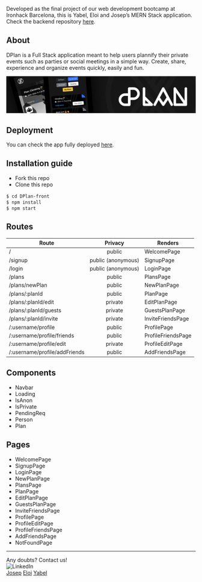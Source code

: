 Developed as the final project of our web development bootcamp at Ironhack Barcelona, this is Yabel, Eloi and Josep’s MERN Stack application. Check the backend repository [here](https://github.com/PmplCode/DPlan-back).

## About

DPlan is a Full Stack application meant to help users plannify their private events such as parties or social meetings in a simple way. 
Create, share, experience and organize events quickly, easily and fun.

![Project banner.](/public/DPlan_Banner.png "Project banner.")

## Deployment

You can check the app fully deployed [here]( https://famous-brioche-240d75.netlify.app).


## Installation guide

- Fork this repo
- Clone this repo

```shell
$ cd DPlan-front
$ npm install
$ npm start
```

## Routes

| Route                          |      Privacy       | Renders            |
| ------------------------------ | :----------------: | ------------------ |
| /                              |     public         | WelcomePage        |
| /signup                        | public (anonymous) | SignupPage         |
| /login                         | public (anonymous) | LoginPage          |
| /plans                         | public             | PlansPage          |
| /plans/newPlan                 | public             | NewPlanPage        |
| /plans/:planId                 | public             | PlanPage           |
| /plans/:planId/edit            | private            | EditPlanPage       |
| /plans/:planId/guests          | private            | GuestsPlanPage     |
| /plans/:planId/invite          | private            | InviteFriendsPage  |
| /:username/profile             | public             | ProfilePage        |
| /:username/profile/friends     | public             | ProfileFriendsPage |
| /:username/profile/edit        | private            | ProfileEditPage    |
| /:username/profile/addFriends  | public             | AddFriendsPage     |


## Components

- Navbar
- Loading
- IsAnon
- IsPrivate
- PendingReq
- Person
- Plan

## Pages

- WelcomePage
- SignupPage
- LoginPage
- NewPlanPage
- PlansPage
- PlanPage
- EditPlanPage
- GuestsPlanPage
- InviteFriendsPage
- ProfilePage
- ProfileEditPage
- ProfileFriendsPage
- AddFriendsPage
- NotFoundPage

---

Any doubts? Contact us!
<br>
<img width="20px" src="https://simpleicons.now.sh/linkedin/495f7e" alt="LinkedIn" />
</br>
<a href="https://www.linkedin.com/in/josepbp/">Josep</a>
<a href="https://www.linkedin.com/in//">Eloi</a>
<a href="https://www.linkedin.com/in//">Yabel</a>


